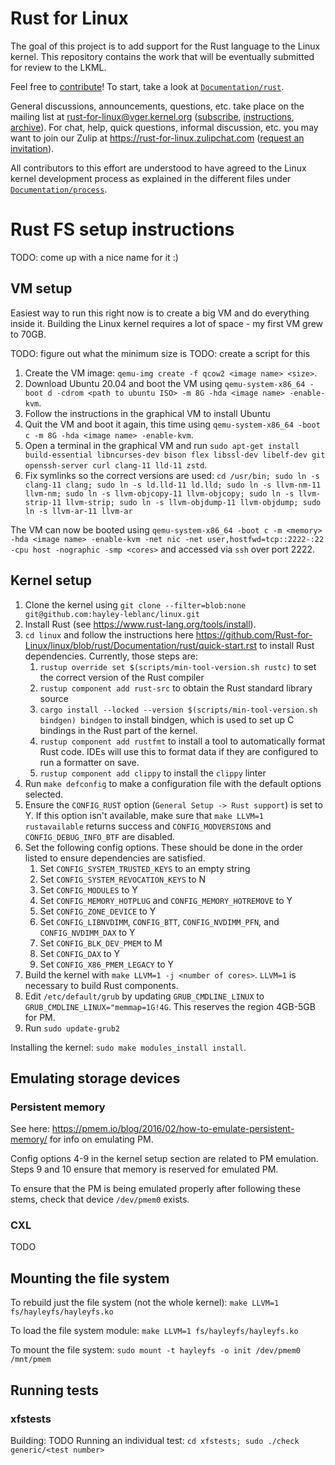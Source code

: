 # Rust for Linux

The goal of this project is to add support for the Rust language to the Linux kernel. This repository contains the work that will be eventually submitted for review to the LKML.

Feel free to [contribute](https://github.com/Rust-for-Linux/linux/contribute)! To start, take a look at [`Documentation/rust`](https://github.com/Rust-for-Linux/linux/tree/rust/Documentation/rust).

General discussions, announcements, questions, etc. take place on the mailing list at rust-for-linux@vger.kernel.org ([subscribe](mailto:majordomo@vger.kernel.org?body=subscribe%20rust-for-linux), [instructions](http://vger.kernel.org/majordomo-info.html), [archive](https://lore.kernel.org/rust-for-linux/)). For chat, help, quick questions, informal discussion, etc. you may want to join our Zulip at https://rust-for-linux.zulipchat.com ([request an invitation](https://lore.kernel.org/rust-for-linux/CANiq72kW07hWjuc+dyvYH9NxyXoHsQLCtgvtR+8LT-VaoN1J_w@mail.gmail.com/T/)).

All contributors to this effort are understood to have agreed to the Linux kernel development process as explained in the different files under [`Documentation/process`](https://www.kernel.org/doc/html/latest/process/index.html).

<!-- XXX: Only for GitHub -- do not commit into mainline -->

# Rust FS setup instructions
TODO: come up with a nice name for it :)

## VM setup
Easiest way to run this right now is to create a big VM and do everything inside it. Building the Linux kernel requires a lot of space - my first VM grew to 70GB. 

TODO: figure out what the minimum size is
TODO: create a script for this

1. Create the VM image: `qemu-img create -f qcow2 <image name> <size>`.
2. Download Ubuntu 20.04 and boot the VM using `qemu-system-x86_64 -boot d -cdrom <path to ubuntu ISO> -m 8G -hda <image name> -enable-kvm`.
3. Follow the instructions in the graphical VM to install Ubuntu
4. Quit the VM and boot it again, this time using `qemu-system-x86_64 -boot c -m 8G -hda <image name> -enable-kvm`. 
5. Open a terminal in the graphical VM and run `sudo apt-get install build-essential libncurses-dev bison flex libssl-dev libelf-dev git openssh-server curl clang-11 lld-11 zstd`.
6. Fix symlinks so the correct versions are used: `cd /usr/bin; sudo ln -s clang-11 clang; sudo ln -s ld.lld-11 ld.lld; sudo ln -s llvm-nm-11 llvm-nm; sudo ln -s llvm-objcopy-11 llvm-objcopy; sudo ln -s llvm-strip-11 llvm-strip; sudo ln -s llvm-objdump-11 llvm-objdump; sudo ln -s llvm-ar-11 llvm-ar`

The VM can now be booted using `qemu-system-x86_64 -boot c -m <memory> -hda <image name> -enable-kvm -net nic -net user,hostfwd=tcp::2222-:22 -cpu host -nographic -smp <cores>` and accessed via `ssh` over port 2222. 

## Kernel setup
1. Clone the kernel using `git clone --filter=blob:none git@github.com:hayley-leblanc/linux.git`
2. Install Rust (see https://www.rust-lang.org/tools/install).
3. `cd linux` and follow the instructions here https://github.com/Rust-for-Linux/linux/blob/rust/Documentation/rust/quick-start.rst to install Rust dependencies. Currently, those steps are:
    1. `rustup override set $(scripts/min-tool-version.sh rustc)` to set the correct version of the Rust compiler
    2. `rustup component add rust-src` to obtain the Rust standard library source
    3. `cargo install --locked --version $(scripts/min-tool-version.sh bindgen) bindgen` to install bindgen, which is used to set up C bindings in the Rust part of the kernel.
    4. `rustup component add rustfmt` to install a tool to automatically format Rust code. IDEs will use this to format data if they are configured to run a formatter on save.
    5. `rustup component add clippy` to install the `clippy` linter
4. Run `make defconfig` to make a configuration file with the default options selected.
5. Ensure the `CONFIG_RUST` option (`General Setup -> Rust support`) is set to Y. If this option isn't available, make sure that `make LLVM=1 rustavailable` returns success and `CONFIG_MODVERSIONS` and `CONFIG_DEBUG_INFO_BTF` are disabled.
6. Set the following config options. These should be done in the order listed to ensure dependencies are satisfied.
    1. Set `CONFIG_SYSTEM_TRUSTED_KEYS` to an empty string
    2. Set `CONFIG_SYSTEM_REVOCATION_KEYS` to N
    3. Set `CONFIG_MODULES` to Y 
    4. Set `CONFIG_MEMORY_HOTPLUG` and `CONFIG_MEMORY_HOTREMOVE` to Y
    5. Set `CONFIG_ZONE_DEVICE` to Y
    6. Set `CONFIG_LIBNVDIMM`, `CONFIG_BTT`, `CONFIG_NVDIMM_PFN`, and `CONFIG_NVDIMM_DAX` to Y
    7. Set `CONFIG_BLK_DEV_PMEM` to M
    8. Set `CONFIG_DAX` to Y
    9. Set `CONFIG_X86_PMEM_LEGACY` to Y
8. Build the kernel with `make LLVM=1 -j <number of cores>`. `LLVM=1` is necessary to build Rust components.
9. Edit `/etc/default/grub` by updating `GRUB_CMDLINE_LINUX` to `GRUB_CMDLINE_LINUX="memmap=1G!4G`. This reserves the region 4GB-5GB for PM. 
10. Run `sudo update-grub2`

Installing the kernel: `sudo make modules_install install`. 

## Emulating storage devices

### Persistent memory

See here: https://pmem.io/blog/2016/02/how-to-emulate-persistent-memory/ for info on emulating PM.

Config options 4-9 in the kernel setup section are related to PM emulation. Steps 9 and 10 ensure that memory is reserved for emulated PM. 

To ensure that the PM is being emulated properly after following these stems, check that device `/dev/pmem0` exists.


### CXL

TODO

## Mounting the file system

To rebuild just the file system (not the whole kernel): `make LLVM=1 fs/hayleyfs/hayleyfs.ko`

To load the file system module: `make LLVM=1 fs/hayleyfs/hayleyfs.ko`

To mount the file system: `sudo mount -t hayleyfs -o init /dev/pmem0 /mnt/pmem`

## Running tests
### xfstests
Building: TODO
Running an individual test: `cd xfstests; sudo ./check generic/<test number>`
